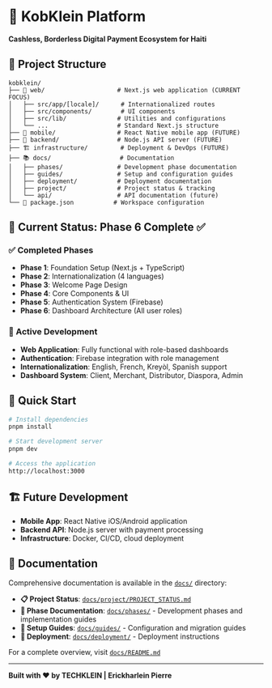 # 🚀 KobKlein Platform

**Cashless, Borderless Digital Payment Ecosystem for Haiti**

## 📁 Project Structure

```
kobklein/
├── 📱 web/                    # Next.js web application (CURRENT FOCUS)
│   ├── src/app/[locale]/      # Internationalized routes
│   ├── src/components/        # UI components
│   ├── src/lib/              # Utilities and configurations
│   └── ...                   # Standard Next.js structure
├── 📱 mobile/                 # React Native mobile app (FUTURE)
├── 🔧 backend/                # Node.js API server (FUTURE)
├── 🏗️ infrastructure/         # Deployment & DevOps (FUTURE)
├── 📚 docs/                   # Documentation
│   ├── phases/               # Development phase documentation
│   ├── guides/               # Setup and configuration guides
│   ├── deployment/           # Deployment documentation
│   ├── project/              # Project status & tracking
│   └── api/                  # API documentation (future)
└── 📄 package.json           # Workspace configuration
```

## 🎯 Current Status: Phase 6 Complete ✅

### ✅ Completed Phases

- **Phase 1**: Foundation Setup (Next.js + TypeScript)
- **Phase 2**: Internationalization (4 languages)
- **Phase 3**: Welcome Page Design
- **Phase 4**: Core Components & UI
- **Phase 5**: Authentication System (Firebase)
- **Phase 6**: Dashboard Architecture (All user roles)

### 🔄 Active Development

- **Web Application**: Fully functional with role-based dashboards
- **Authentication**: Firebase integration with role management
- **Internationalization**: English, French, Kreyòl, Spanish support
- **Dashboard System**: Client, Merchant, Distributor, Diaspora, Admin

## 🚀 Quick Start

```bash
# Install dependencies
pnpm install

# Start development server
pnpm dev

# Access the application
http://localhost:3000
```

## 🏗️ Future Development

- **Mobile App**: React Native iOS/Android application
- **Backend API**: Node.js server with payment processing
- **Infrastructure**: Docker, CI/CD, cloud deployment

## 📖 Documentation

Comprehensive documentation is available in the [`docs/`](./docs/) directory:

- **📋 Project Status**: [`docs/project/PROJECT_STATUS.md`](./docs/project/PROJECT_STATUS.md)
- **🚀 Phase Documentation**: [`docs/phases/`](./docs/phases/) - Development phases and implementation guides
- **📖 Setup Guides**: [`docs/guides/`](./docs/guides/) - Configuration and migration guides
- **🚀 Deployment**: [`docs/deployment/`](./docs/deployment/) - Deployment instructions

For a complete overview, visit [`docs/README.md`](./docs/README.md)

---

**Built with ❤️ by TECHKLEIN | Erickharlein Pierre**
